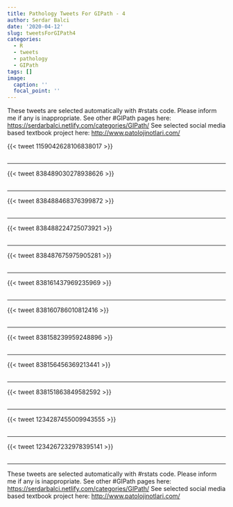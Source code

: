 ```yaml
---
title: Pathology Tweets For GIPath - 4
author: Serdar Balci
date: '2020-04-12'
slug: tweetsForGIPath4
categories:
  - R
  - tweets
  - pathology
  - GIPath
tags: []
image:
  caption: ''
  focal_point: ''
---
```



These tweets are selected automatically with #rstats code. Please inform me if any is inappropriate.
See other #GIPath pages here: https://serdarbalci.netlify.com/categories/GIPath/ 
See selected social media based textbook project here: http://www.patolojinotlari.com/

{{< tweet 1159042628106838017 >}}
<br>
<br>
<hr>
{{< tweet 838489030278938626 >}}
<br>
<br>
<hr>
{{< tweet 838488468376399872 >}}
<br>
<br>
<hr>
{{< tweet 838488224725073921 >}}
<br>
<br>
<hr>
{{< tweet 838487675975905281 >}}
<br>
<br>
<hr>
{{< tweet 838161437969235969 >}}
<br>
<br>
<hr>
{{< tweet 838160786010812416 >}}
<br>
<br>
<hr>
{{< tweet 838158239959248896 >}}
<br>
<br>
<hr>
{{< tweet 838156456369213441 >}}
<br>
<br>
<hr>
{{< tweet 838151863849582592 >}}
<br>
<br>
<hr>
{{< tweet 1234287455009943555 >}}
<br>
<br>
<hr>
{{< tweet 1234267232978395141 >}}
<br>
<br>
<hr>


These tweets are selected automatically with #rstats code. Please inform me if any is inappropriate.
See other #GIPath pages here: https://serdarbalci.netlify.com/categories/GIPath/ 
See selected social media based textbook project here: http://www.patolojinotlari.com/

